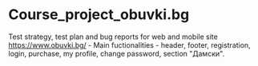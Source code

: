 # Course_project_obuvki.bg
Test strategy, test plan and bug reports for web and mobile site https://www.obuvki.bg/ - 
Main fuctionalities - header, footer, registration, login, purchase, my profile, change password, section "Дамски".
